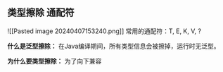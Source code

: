 ## 类型擦除 通配符

![[Pasted image 20240407153240.png]]
常用的通配符：T, E, K, V, ?

**什么是泛型擦除：**
在Java编译期间，所有类型信息会被擦掉，运行时无泛型。

**为什么要类型擦除：**
为了向下兼容


